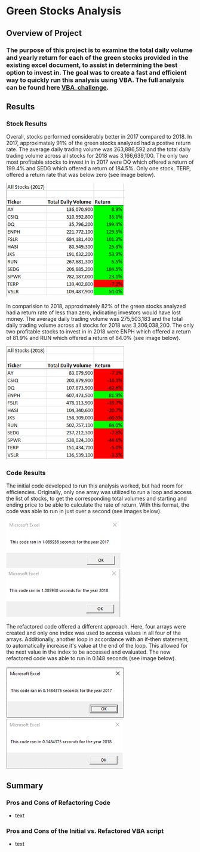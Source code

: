 # Green Stocks Analysis

## Overview of Project

### The purpose of this project is to examine the total daily volume and yearly return for each of the green stocks provided in the existing excel document, to assist in determining the best option to invest in. The goal was to create a fast and efficient way to quickly run this analysis using VBA. The full analysis can be found here [VBA_challenge](https://github.com/vanessamignelli/stock-analysis/blob/main/VBA_challenge.xlsm).

## Results

### Stock Results
Overall, stocks performed considerably better in 2017 compared to 2018. In 2017, approximately 91% of the green stocks analyzed had a postive return rate. The average daily trading volume was 263,886,592 and the total daily trading volume across all stocks for 2018 was 3,166,639,100. The only two most profitable stocks to invest in in 2017 were DQ which offered a return of 199.4% and SEDG which offered a return of 184.5%. Only one stock, TERP, offered a return rate that was below zero (see image below).

![VBA_ChallengeOutput_2017](https://github.com/vanessamignelli/stock-analysis/blob/main/Resources/VBA_ChallengeOutput_2017.png)

In comparision to 2018, approximately 82% of the green stocks analyzed had a return rate of less than zero, indicating investors would have lost money. The average daily trading volume was 275,503,183 and the total daily trading volume across all stocks for 2018 was 3,306,038,200. The only two profitable stocks to invest in in 2018 were ENPH which offered a return of 81.9% and RUN which offered a return of 84.0% (see image below). 

![VBA_ChallengeOutput_2018](https://github.com/vanessamignelli/stock-analysis/blob/main/Resources/VBA_ChallengeOutput_2018.png)

### Code Results
The initial code developed to run this analysis worked, but had room for efficiencies. Originally, only one array was utilized to run a loop and access the list of stocks, to get the corresponding total volumes and starting and ending price to be able to calculate the rate of return. With this format, the code was able to run in just over a second (see images below).

![prefectoredCode_2017](https://github.com/vanessamignelli/stock-analysis/blob/main/Resources/prerefactoredCode_2017.png)
![prefectoredCode_2018](https://github.com/vanessamignelli/stock-analysis/blob/main/Resources/prerefactoredCode_2018.png)

The refactored code offered a different approach. Here, four arrays were created and only one index was used to access values in all four of the arrays. Additionally, another loop in accordance with an if-then statement, to automatically increase it's value at the end of the loop. This allowed for the next value in the index to be accessed and evaluated. The new refactored code was able to run in 0.148 seconds (see image below).

![VBA_Challenge_2017](https://github.com/vanessamignelli/stock-analysis/blob/main/Resources/VBA_Challenge_2017.png)
![VBA_Challenge_2018](https://github.com/vanessamignelli/stock-analysis/blob/main/Resources/VBA_Challenge_2018.png)

## Summary

### Pros and Cons of Refactoring Code
- text

### Pros and Cons of the Initial vs. Refactored VBA script
- text

